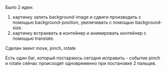 Было 2 идеи:
1. картинку залить background-image и сдвиги производить с помощью background-position, 
увеличивать с помощью background-size.
2. картинку встраивать в контейнер и анимировать контейнер с помощью translate.

Сделан эвент move, pinch, rotate

Есть один баг, который постараюсь сегодня исправить - событие pinch и rotate сейчас происходят
одновременно при постановке 2 пальцев.

